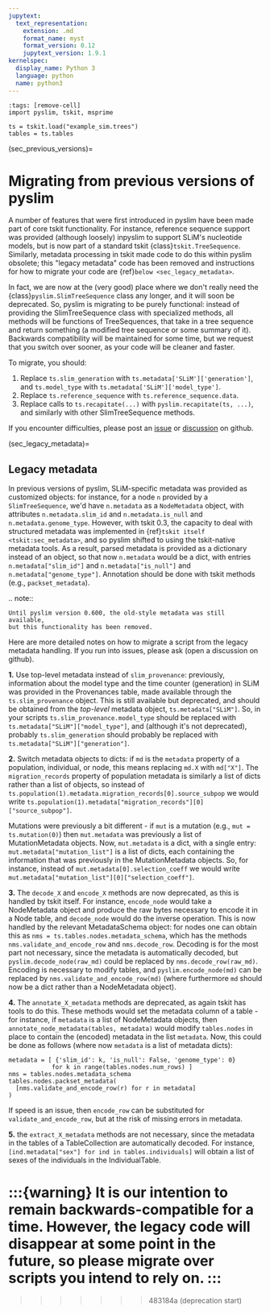 ```yaml
---
jupytext:
  text_representation:
    extension: .md
    format_name: myst
    format_version: 0.12
    jupytext_version: 1.9.1
kernelspec:
  display_name: Python 3
  language: python
  name: python3
---
```


```{code-cell}
:tags: [remove-cell]
import pyslim, tskit, msprime

ts = tskit.load("example_sim.trees")
tables = ts.tables
```


(sec_previous_versions)=


# Migrating from previous versions of pyslim

A number of features that were first introduced in pyslim have been made part of core
tskit functionality. For instance, reference sequence support was provided (although
loosely) inpyslim to support SLiM's nucleotide models, but is now part of a standard
tskit {class}`tskit.TreeSequence`. Similarly, metadata processing in tskit made
code to do this within pyslim obsolete; this "legacy metadata" code has been removed
and instructions for how to migrate your code are {ref}`below <sec_legacy_metadata>`.

In fact, we are now at the (very good) place where we don't really need
the {class}`pyslim.SlimTreeSequence` class any longer,
and it will soon be deprecated.
So, pyslim is migrating to be purely functional: instead of providing the SlimTreeSequence
class with specialized methods, all methods will be functions of TreeSequences,
that take in a tree sequence and return something
(a modified tree sequence or some summary of it).
Backwards compatibility will be maintained for some time, but we request that you
switch over sooner, as your code will be cleaner and faster.

To migrate, you should:


1. Replace `ts.slim_generation` with `ts.metadata['SLiM']['generation']`,
    and `ts.model_type` with `ts.metadata['SLiM']['model_type']`.
2. Replace `ts.reference_sequence` with `ts.reference_sequence.data`.
3. Replace calls to `ts.recapitate(...)` with `pyslim.recapitate(ts, ...)`,
    and similarly with other SlimTreeSequence methods.

If you encounter difficulties, please post an
[issue](https://github.com/tskit-dev/pyslim/issues)
or [discussion](https://github.com/tskit-dev/pyslim/discussions) on github.


(sec_legacy_metadata)=

## Legacy metadata

In previous versions of pyslim,
SLiM-specific metadata was provided as customized objects:
for instance, for a node ``n`` provided by a ``SlimTreeSequence``,
we'd have ``n.metadata`` as a ``NodeMetadata`` object,
with attributes ``n.metadata.slim_id`` and ``n.metadata.is_null`` and ``n.metadata.genome_type``.
However, with tskit 0.3,
the capacity to deal with structured metadata
was implemented in {ref}`tskit itself <tskit:sec_metadata>`,
and so pyslim shifted to using the tskit-native metadata tools.
As a result, parsed metadata is provided as a dictionary instead of an object,
so that now ``n.metadata`` would be a dict,
with entries ``n.metadata["slim_id"]`` and ``n.metadata["is_null"]`` and ``n.metadata["genome_type"]``.
Annotation should be done with tskit methods (e.g., ``packset_metadata``).

.. note::

    Until pyslim version 0.600, the old-style metadata was still available,
    but this functionality has been removed.

Here are more detailed notes on how to migrate a script from the legacy
metadata handling. If you run into issues, please ask (open a discussion on github).

**1.** Use top-level metadata instead of ``slim_provenance``:
previously, information about the model type and the time counter (generation)
in SLiM was provided in the Provenances table, made available through
the ``ts.slim_provenance`` object.  This is still available but deprecated,
and should be obtained from the *top-level* metadata object, ``ts.metadata["SLiM"]``.
So, in your scripts ``ts.slim_provenance.model_type`` should be replaced with
``ts.metadata["SLiM"]["model_type"]``,
and (although it's not deprecated), probably ``ts.slim_generation`` should
probably be replaced with
``ts.metadata["SLiM"]["generation"]``.

**2.** Switch metadata objects to dicts:
if ``md`` is the ``metadata`` property of a population, individual, or node,
this means replacing ``md.X`` with ``md["X"]``.
The ``migration_records`` property of population metadata is similarly
a list of dicts rather than a list of objects, so instead of
``ts.population(1).metadata.migration_records[0].source_subpop``
we would write
``ts.population(1).metadata["migration_records"][0]["source_subpop"]``.

Mutations were previously a bit different - if ``mut`` is a mutation
(e.g., ``mut = ts.mutation(0)``)
then ``mut.metadata`` was previously a list of MutationMetadata objects.
Now, ``mut.metadata`` is a dict, with a single entry:
``mut.metadata["mutation_list"]`` is a list of dicts, each containing the information
that was previously in the MutationMetadata objects.
So, for instance, instead of ``mut.metadata[0].selection_coeff``
we would write ``mut.metadata["mutation_list"][0]["selection_coeff"]``.

**3.** The ``decode_X`` and ``encode_X`` methods are now deprecated,
as this is handled by tskit itself.
For instance, ``encode_node`` would take a NodeMetadata object
and produce the raw bytes necessary to encode it in a Node table,
and ``decode_node`` would do the inverse operation.
This is now handled by the relevant MetadataSchema object:
for nodes one can obtain this as ``nms = ts.tables.nodes.metadata_schema``,
which has the methods ``nms.validate_and_encode_row`` and ``nms.decode_row``.
Decoding is for the most part not necessary,
since the metadata is automatically decoded,
but ``pyslim.decode_node(raw_md)`` could be replaced by ``nms.decode_row(raw_md)``.
Encoding is necessary to modify tables,
and ``pyslim.encode_node(md)`` can be replaced by ``nms.validate_and_encode_row(md)``
(where furthermore ``md`` should now be a dict rather than a NodeMetadata object).

**4.** The ``annotate_X_metadata`` methods are deprecated,
as again tskit has tools to do this.
These methods would set the metadata column of a table -
for instance, if ``metadata`` is a list of NodeMetadata objects, then
``annotate_node_metadata(tables, metadata)`` would modify ``tables.nodes`` in place
to contain the (encoded) metadata in the list ``metadata``.
Now, this could be done as follows (where now ``metadata`` is a list of metadata dicts):

```{code-cell}
metadata = [ {'slim_id': k, 'is_null': False, 'genome_type': 0}
            for k in range(tables.nodes.num_rows) ]
nms = tables.nodes.metadata_schema
tables.nodes.packset_metadata(
  [nms.validate_and_encode_row(r) for r in metadata]
)
```

If speed is an issue, then ``encode_row`` can be substituted for ``validate_and_encode_row``,
but at the risk of missing errors in metadata.

**5.** the ``extract_X_metadata`` methods are not necessary,
since the metadata in the tables of a TableCollection are automatically decoded.
For instance, ``[ind.metadata["sex"] for ind in tables.individuals]`` will obtain
a list of sexes of the individuals in the IndividualTable.

:::{warning}
   It is our intention to remain backwards-compatible for a time.
   However, the legacy code will disappear at some point in the future,
   so please migrate over scripts you intend to rely on.
:::
=======
>>>>>>> 483184a (deprecation start)
